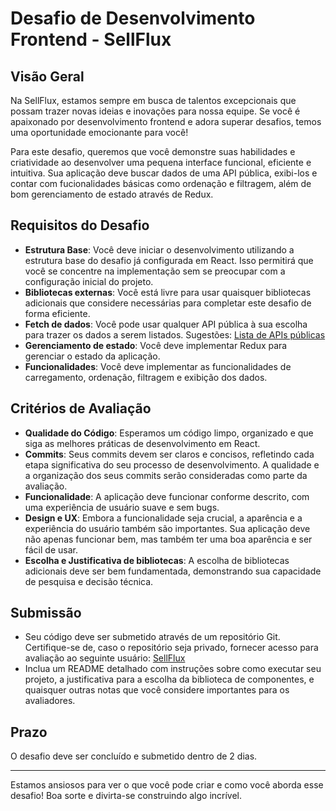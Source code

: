 # Desafio de Desenvolvimento Frontend - SellFlux

## Visão Geral

Na SellFlux, estamos sempre em busca de talentos excepcionais que possam trazer novas ideias e inovações para nossa equipe. Se você é apaixonado por desenvolvimento frontend e adora superar desafios, temos uma oportunidade emocionante para você!

Para este desafio, queremos que você demonstre suas habilidades e criatividade ao desenvolver uma pequena interface funcional, eficiente e intuitiva. Sua aplicação deve buscar dados de uma API pública, exibi-los e contar com fucionalidades básicas como ordenação e filtragem, além de bom gerenciamento de estado através de Redux.

## Requisitos do Desafio

- **Estrutura Base**: Você deve iniciar o desenvolvimento utilizando a estrutura base do desafio já configurada em React. Isso permitirá que você se concentre na implementação sem se preocupar com a configuração inicial do projeto.
- **Bibliotecas externas**: Você está livre para usar quaisquer bibliotecas adicionais que considere necessárias para completar este desafio de forma eficiente.
- **Fetch de dados**: Você pode usar qualquer API pública à sua escolha para trazer os dados a serem listados. Sugestões: [Lista de APIs públicas](https://github.com/public-apis/public-apis)
- **Gerenciamento de estado**: Você deve implementar Redux para gerenciar o estado da aplicação.
- **Funcionalidades**: Você deve implementar as funcionalidades de carregamento, ordenação, filtragem e exibição dos dados.

## Critérios de Avaliação

- **Qualidade do Código**: Esperamos um código limpo, organizado e que siga as melhores práticas de desenvolvimento em React.
- **Commits**: Seus commits devem ser claros e concisos, refletindo cada etapa significativa do seu processo de desenvolvimento. A qualidade e a organização dos seus commits serão consideradas como parte da avaliação.
- **Funcionalidade**: A aplicação deve funcionar conforme descrito, com uma experiência de usuário suave e sem bugs.
- **Design e UX**: Embora a funcionalidade seja crucial, a aparência e a experiência do usuário também são importantes. Sua aplicação deve não apenas funcionar bem, mas também ter uma boa aparência e ser fácil de usar.
- **Escolha e Justificativa de bibliotecas**: A escolha de bibliotecas adicionais deve ser bem fundamentada, demonstrando sua capacidade de pesquisa e decisão técnica.

## Submissão

- Seu código deve ser submetido através de um repositório Git. Certifique-se de, caso o repositório seja privado, fornecer acesso para avaliação ao seguinte usuário: [SellFlux](https://github.com/SellFlux)
- Inclua um README detalhado com instruções sobre como executar seu projeto, a justificativa para a escolha da biblioteca de componentes, e quaisquer outras notas que você considere importantes para os avaliadores.

## Prazo

O desafio deve ser concluído e submetido dentro de 2 dias.

---

Estamos ansiosos para ver o que você pode criar e como você aborda esse desafio! Boa sorte e divirta-se construindo algo incrível.
